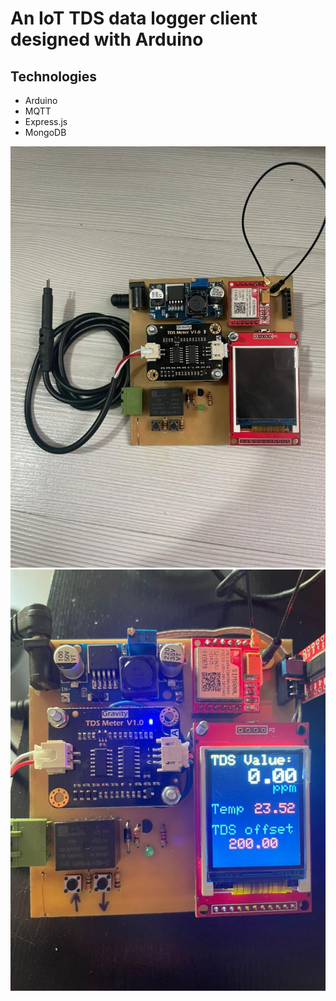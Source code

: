 
# An IoT TDS data logger client designed with Arduino
## Technologies
* Arduino
* MQTT
* Express.js
* MongoDB

![img1](img1.jpeg)
![img2](img2.jpeg)
